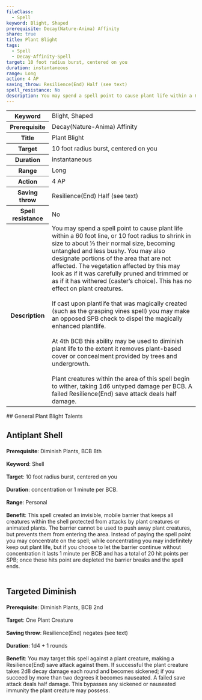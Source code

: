 ```yaml
---
fileClass:
  - Spell
keyword: Blight, Shaped
prerequisite: Decay(Nature-Anima) Affinity
share: true
title: Plant Blight
tags:
  - Spell
  - Decay-Affinity-Spell
target: 10 foot radius burst, centered on you
duration: instantaneous
range: Long
action: 4 AP
saving_throw: Resilience(End) Half (see text)
spell_resistance: No
description: You may spend a spell point to cause plant life within a 60 foot line, or 10 foot radius to shrink in size to about ⅓  their normal size, becoming untangled and less bushy. You may also designate portions of the area that are not affected. The vegetation affected by this may look as if it was carefully pruned and trimmed or as if it has withered (caster’s choice). This has no effect on plant creatures.<br><br>If cast upon plantlife that was magically created (such as the grasping vines spell) you may make an opposed SPB check to dispel the magically enhanced plantlife.<br><br>At 4th BCB this ability may be used to diminish plant life to the extent it removes plant-based cover or concealment provided by trees and undergrowth.<br><br>Plant creatures within the area of this spell begin to wither, taking 1d6 untyped damage per BCB. A failed Resilience(End) save attack deals half damage.
---
```


<p><span style="overflow-x: auto;"><table><tbody><tr><th>Keyword</th><td>Blight, Shaped</td></tr><tr><th>Prerequisite</th><td>Decay(Nature-Anima) Affinity</td></tr><tr><th>Title</th><td>Plant Blight</td></tr><tr><th>Target</th><td>10 foot radius burst, centered on you</td></tr><tr><th>Duration</th><td>instantaneous</td></tr><tr><th>Range</th><td>Long</td></tr><tr><th>Action</th><td>4 AP</td></tr><tr><th>Saving throw</th><td>Resilience(End) Half (see text)</td></tr><tr><th>Spell resistance</th><td>No</td></tr><tr><th>Description</th><td>You may spend a spell point to cause plant life within a 60 foot line, or 10 foot radius to shrink in size to about ⅓  their normal size, becoming untangled and less bushy. You may also designate portions of the area that are not affected. The vegetation affected by this may look as if it was carefully pruned and trimmed or as if it has withered (caster’s choice). This has no effect on plant creatures.<br><br>If cast upon plantlife that was magically created (such as the grasping vines spell) you may make an opposed SPB check to dispel the magically enhanced plantlife.<br><br>At 4th BCB this ability may be used to diminish plant life to the extent it removes plant-based cover or concealment provided by trees and undergrowth.<br><br>Plant creatures within the area of this spell begin to wither, taking 1d6 untyped damage per BCB. A failed Resilience(End) save attack deals half damage.</td></tr></tbody></table></span></p>
## General Plant Blight Talents
<h2><span><p>Antiplant Shell</p></span></h2><p><span><p><b>Prerequisite</b>:    Diminish Plants, BCB 8th<br><br><b>Keyword</b>:    Shell<br><br><b>Target</b>:    10 foot radius burst, centered on you<br><br><b>Duration</b>:    concentration or 1 minute per BCB.<br><br><b>Range</b>:    Personal<br><br><b>Benefit</b>:    This spell created an invisible, mobile barrier that keeps all creatures within the shell protected from attacks by plant creatures or animated plants. The barrier cannot be used to push away plant creatures, but prevents them from entering the area. Instead of paying the spell point you may concentrate on the spell; while concentrating you may indefinitely keep out plant life, but if you choose to let the barrier continue without concentration it lasts 1 minute per BCB and has a total of 20 hit points per SPB; once these hits point are depleted the barrier breaks and the spell ends.<br><br></p></span></p><h2><span><p>Targeted Diminish</p></span></h2><p><span><p><b>Prerequisite</b>:     Diminish Plants, BCB 2nd<br><br><b>Target</b>:    One Plant Creature<br><br><b>Saving throw</b>:    Resilience(End) negates (see text)<br><br><b>Duration</b>:    1d4 + 1 rounds<br><br><b>Benefit</b>:    You may target this spell against a plant creature, making a Resilience(End) save attack against them. If successful the plant creature takes 2d8 decay damage each round and becomes sickened; if you succeed by more than two degrees it becomes nauseated. A failed save attack deals half damage. This bypasses any sickened or nauseated immunity the plant creature may possess.<br><br></p></span></p>
